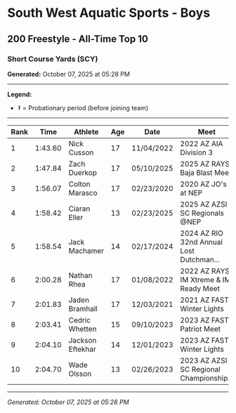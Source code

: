 # South West Aquatic Sports - Boys
## 200 Freestyle - All-Time Top 10
### Short Course Yards (SCY)

**Generated:** October 07, 2025 at 05:28 PM

---

**Legend:**
- ‡ = Probationary period (before joining team)

---

| Rank | Time | Athlete | Age | Date | Meet |
|------|------|---------|-----|------|------|
| 1 | 1:43.60 | Nick Cusson | 17 | 11/04/2022 | 2022  AZ AIA Division 3 |
| 2 | 1:47.84 | Zach Duerkop | 17 | 05/10/2025 | 2025 AZ RAYS Baja Blast Meet |
| 3 | 1:56.07 | Colton Marasco | 17 | 02/23/2020 | 2020 AZ JO's at NEP |
| 4 | 1:58.42 | Ciaran Eller | 13 | 02/23/2025 | 2025 AZ AZSI SC Regionals @NEP |
| 5 | 1:58.54 | Jack Machamer | 14 | 02/17/2024 | 2024 AZ RIO 32nd Annual Lost Dutchman... |
| 6 | 2:00.28 | Nathan Rhea | 17 | 01/08/2022 | 2022 AZ RAYS IM Xtreme & IM Ready Meet |
| 7 | 2:01.83 | Jaden Bramhall | 17 | 12/03/2021 | 2021 AZ FAST Winter Lights |
| 8 | 2:03.41 | Cedric Whetten | 15 | 09/10/2023 | 2023 AZ FAST Patriot Meet |
| 9 | 2:04.10 | Jackson Eftekhar | 14 | 12/01/2023 | 2023 AZ FAST Winter Lights |
| 10 | 2:04.70 | Wade Olsson | 13 | 02/26/2023 | 2023 AZ AZSI SC Regional Championship... |

---

*Generated: October 07, 2025 at 05:28 PM*
